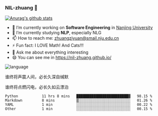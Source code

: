 ### NIL-zhuang 👋

<!--
**NIL-zhuang/NIL-zhuang** is a ✨ _special_ ✨ repository because its `README.md` (this file) appears on your GitHub profile.

Here are some ideas to get you started:

- 🔭 I’m currently working on ...
- 🌱 I’m currently learning ...
- 👯 I’m looking to collaborate on ...
- 🤔 I’m looking for help with ...
- 💬 Ask me about ...
- 📫 How to reach me: ...
- 😄 Pronouns: ...
- ⚡ Fun fact: ...
-->

[![Anurag's github stats](https://github-readme-stats.vercel.app/api?username=NIL-zhuang)](https://github.com/anuraghazra/github-readme-stats)

- 🔭 I’m currently working on **Software Engineering** in [Nanjing University](https://www.nju.edu.cn/)
- 🌱 I’m currently studying **NLP**, especially NLG
- 📫 How to reach me: zhuangziyuan@smail.nju.edu.cn
- ⚡ Fun fact: I LOVE Math! And Cats!!!
- 💬 Ask me about everything interesting
- 😄 You can see me in https://nil-zhuang.github.io/

![language](https://github-readme-stats.vercel.app/api/top-langs/?username=NIL-zhuang&hide=TeX&layout=compact&theme=dark)

谁终将声震人间，必长久深自缄默

谁终将点燃闪电，必长久如云漂泊

<!--START_SECTION:waka-->

```text
Python           11 hrs 8 mins   ████████████████████████▓   98.15 %
Markdown         8 mins          ▒░░░░░░░░░░░░░░░░░░░░░░░░   01.26 %
YAML             1 min           ░░░░░░░░░░░░░░░░░░░░░░░░░   00.22 %
Other            1 min           ░░░░░░░░░░░░░░░░░░░░░░░░░   00.15 %
```

<!--END_SECTION:waka-->
